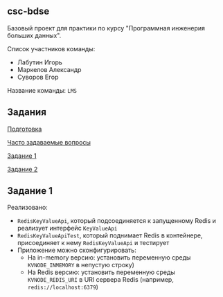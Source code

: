 ## csc-bdse
Базовый проект для практики по курсу "Программная инженерия больших данных".

Список участников команды:

* Лабутин Игорь
* Маркелов Александр
* Суворов Егор

Название команды: `LMS`

## Задания
[Подготовка](INSTALL.md)

[Часто задаваемые вопросы](FAQ.md)

[Задание 1](TASK1.md)

[Задание 2](TASK2.md)

## Задание 1

Реализовано:

* `RedisKeyValueApi`, который подсоединяется к запущенному Redis и реализует интерфейс `KeyValueApi`
* `RedisKeyValueApiTest`, который поднимает Redis в контейнере, присоединяет к нему `RedisKeyValueApi` и тестирует
* Приложение можно сконфигурировать:
   * На in-memory версию: установить переменную среды `KVNODE_INMEMORY` в непустую строку)
   * На Redis версию: установить переменную среды `KVNODE_REDIS_URI` в URI сервера Redis (например, `redis://localhost:6379`)

